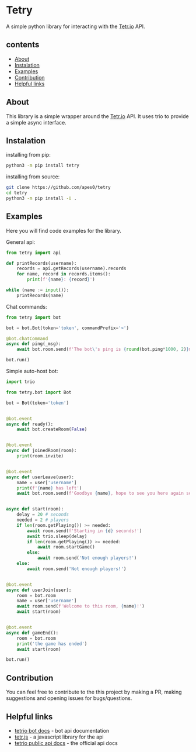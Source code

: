 
# Tetry

A simple python library for interacting with the [Tetr.io](https://tetr.io/) API.

## contents

- [About](#About)
- [Instalation](#Instalation)
- [Examples](#Examples)
- [Contribution](#Contribution)
- [Helpful links](#Helpful-links)

## About

This library is a simple wrapper around the [Tetr.io](https://tetr.io/) API. It uses trio to provide a simple async interface.

## Instalation

installing from pip:

```sh
python3 -m pip install tetry
```

installing from source:

```sh
git clone https://github.com/apes0/tetry
cd tetry
python3 -m pip install -U .
```

## Examples

Here you will find code examples for the library.

General api:

```python
from tetry import api

def printRecords(username):
    records = api.getRecords(username).records
    for name, record in records.items():
        print(f'{name}: {record}')

while (name := input()):
    printRecords(name)

```

Chat commands:

```python
from tetry import bot

bot = bot.Bot(token='token', commandPrefix='>')

@bot.chatCommand
async def ping(_msg):
    await bot.room.send(f'The bot\'s ping is {round(bot.ping*1000, 2)}ms')

bot.run()

```

Simple auto-host bot:

```python
import trio

from tetry.bot import Bot

bot = Bot(token='token')


@bot.event
async def ready():
    await bot.createRoom(False)


@bot.event
async def joinedRoom(room):
    print(room.invite)


@bot.event
async def userLeave(user):
    name = user['username']
    print(f'{name} has left')
    await bot.room.send(f'Goodbye {name}, hope to see you here again soon!')


async def start(room):
    delay = 20 # seconds
    needed = 2 # players
    if len(room.getPlaying()) >= needed:
        await room.send(f'Starting in {d} seconds!')
        await trio.sleep(delay)
        if len(room.getPlaying()) >= needed:
            await room.startGame()
        else:
            await room.send('Not enough players!')
    else:
        await room.send('Not enough players!')


@bot.event
async def userJoin(user):
    room = bot.room
    name = user['username']
    await room.send(f'Welcome to this room, {name}!')
    await start(room)


@bot.event
async def gameEnd():
    room = bot.room
    print('the game has ended')
    await start(room)

bot.run()

```

## Contribution

You can feel free to contribute to the this project by making a PR, making suggestions and opening issues for bugs/questions.

## Helpful links

- [tetrio bot docs](https://github.com/Poyo-SSB/tetrio-bot-docs/) - bot api documentation
- [tetr.js](https://github.com/tetrjs/tetr.js/) - a javascript library for the api
- [tetrio public api docs](https://tetr.io/about/api/) - the official api docs
